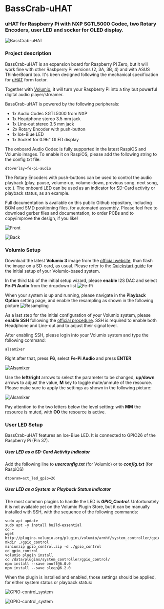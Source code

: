# BassCrab-uHAT

### uHAT for Raspberry Pi with NXP SGTL5000 Codec, two Rotary Encoders, user LED and socker for OLED display.

![BassCrab-uHAT](https://raw.githubusercontent.com/Darmur/basscrab-uhat/main/pictures/pict05.jpg)

### Project description
BassCrab-uHAT is an expansion board for Raspberry Pi Zero, but it will work fine with other Rasbperry Pi versions (2, 3A, 3B, 4) and with ASUS ThinkerBoard too. It's been designed following the mechanical specification for [uHAT](https://github.com/raspberrypi/hats/blob/master/uhat-board-mechanical.pdf) form factor.

Together with [Volumio](https://volumio.com/), it will turn your Raspberry Pi into a tiny but powerful digital audio player/streamer.

BassCrab-uHAT is powered by the following peripherals:

- 1x Audio Codec SGTL5000 from NXP
- 1x Headphone stereo 3.5 mm jack
- 1x Line-out stereo 3.5 mm jack
- 2x Rotary Encoder with push-button
- 1x Ice-Blue LED
- 1x Socket for 0.96" OLED display

The onboard Audio Codec is fully supported in the latest RaspiOS and Volumio images.
To enable it on RaspiOS, please add the following string to the config.txt file:

```
dtoverlay=fe-pi-audio
```

The Rotary Encoders with push-buttons can be used to control the audio playback (play, pause, volume-up, volume-down, previous song, next song, etc.). The onboard LED can be used as an indicator for SD-Card activity or playback status, as an example.

Full documentation is available on this public Github repository, including BOM and SMD positioning files, for automated assembly. Please feel free to download gerber files and documentation, to order PCBs and to copy/improve the design, if you like!

![Front](https://raw.githubusercontent.com/Darmur/basscrab-uhat/main/pictures/front.jpg)

![Back](https://raw.githubusercontent.com/Darmur/basscrab-uhat/main/pictures/back.jpg)


### Volumio Setup

Download the latest **Volumio 3** image from the [official website](https://volumio.com/en/get-started/), than flash the image on a SD-card, as usual. Please refer to the [Quickstart guide](https://cdn.volumio.com/wp-content/uploads/2021/09/Quick-Start-Guide-Volumio.pdf) for the initial setup of your Volumio-based system.

In the third tab of the initial setup wizard, please **enable** I2S DAC and select **Fe-Pi Audio** from the dropdown list
![Fe-Pi](https://raw.githubusercontent.com/Darmur/basscrab-uhat/main/volumio_settings/audio_output.png)

When your system is up and running, please navigate in the **Playback Option** setting page, and enable the resampling as shown in the following picture
![Resampling](https://raw.githubusercontent.com/Darmur/basscrab-uhat/main/volumio_settings/audio_resampling.png)

As a last step for the initial configuration of your Volumio system, please **enable SSH** following the [official procedure](https://volumio.github.io/docs/User_Manual/SSH.html).
SSH is required to enable both Headphone and Line-out and to adjust their signal level.

After enabling SSH, please login into your Volumio system and type the following command:

```
alsamixer
```

Right after that, press **F6**, select **Fe-Pi Audio** and press **ENTER**

![Alsamixer](https://raw.githubusercontent.com/Darmur/basscrab-uhat/main/volumio_settings/alsamixer_select_card.png)

Use the **left/right** arrows to select the parameter to be changed, **up/down** arrows to adjust the value, **M** key to toggle mute/unmute of the resource. Please make sure to apply the settings as shown in the following picture:

![Alsamixer](https://raw.githubusercontent.com/Darmur/basscrab-uhat/main/volumio_settings/alsamixer_settings.png)

Pay attention to the two letters below the level setting: with **MM** the resource is muted, with **OO** the resource is active.


### User LED Setup

BassCrab-uHAT features an Ice-Blue LED. It is connected to GPIO26 of the Raspberry Pi (Pin 37).

##### User LED as a SD-Card Activity indicator

Add the following line to ***userconfig.txt*** (for Volumio) or to ***config.txt*** (for RaspiOS)
```
dtparam=act_led_gpio=26
```

##### User LED as a System or Playback Status indicator

The most common plugins to handle the LED is ***GPIO_Control***.
Unfortunately it is not available yet on the Volumio Plugin Store, but it can be manually installed with SSH, with the sequence of the following commands:
```
sudo apt update
sudo apt -y install build-essential
cd ~
wget http://plugins.volumio.org/plugins/volumio/armhf/system_controller/gpio_control/gpio_control.zip
mkdir ./gpio_control
miniunzip gpio_control.zip -d ./gpio_control
cd gpio_control
volumio plugin install
cd /data/plugins/system_controller/gpio_control/
npm install --save onoff@6.0.0
npm install --save sleep@6.2.0
```

When the plugin is installed and enabled, those settings should be applied, for either system status or playback status:

![GPIO-control_system](https://raw.githubusercontent.com/Darmur/basscrab-uhat/main/volumio_settings/gpio-control_system.png)

![GPIO-control_system](https://raw.githubusercontent.com/Darmur/basscrab-uhat/main/volumio_settings/gpio-control_playback.png)


